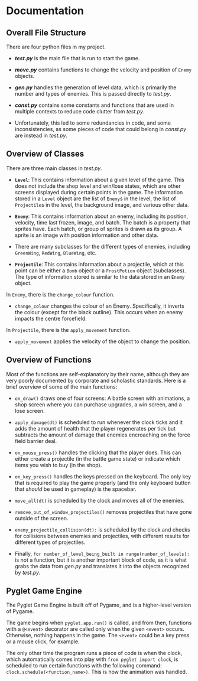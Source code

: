 # Documentation

## Overall File Structure

There are four python files in my project.

* ***test.py*** is the main file that is run to start the game.

* ***move.py***  contains functions to change the velocity and position of `Enemy` objects.

* ***gen.py*** handles the generation of level data, which is primarily the number and types of enemies. This is passed directly to *test.py*.

* ***const.py*** contains some constants and functions that are used in multiple contexts to reduce code clutter from *test.py*.

 * Unfortunately, this led to some redundancies in code, and some inconsistencies, as some pieces of code that could belong in *const.py* are instead in *test.py*.

## Overview of Classes

There are three main classes in *test.py*.

* **`Level`**: This contains information about a given level of the game. This does not include the shop level and win/lose states, which are other screens displayed during certain points in the game. The information stored in a `Level` object are the list of `Enemy`s in the level, the list of `Projectile`s in the level, the background image, and various other data.

* **`Enemy`**: This contains information about an enemy, including its position, velocity, time last frozen, image, and batch. The batch is a property that sprites have. Each batch, or group of sprites is drawn as its group. A sprite is an image with position information and other data.

 * There are many subclasses for the different types of enemies, including `GreenWing`, `RedWing`, `BlueWing`, etc.

* **`Projectile`**: This contains information about a projectile, which at this point can be either a `Bomb` object or a `FrostPotion` object (subclasses). The type of information stored is similar to the data stored in an `Enemy` object.

In `Enemy`, there is the `change_colour` function.

* `change_colour` changes the colour of an Enemy. Specifically, it inverts the colour (except for the black outline). This occurs when an enemy impacts the centre forcefield.

In `Projectile`, there is the `apply_movement` function.

* `apply_movement` applies the velocity of the object to change the position.

## Overview of Functions

Most of the functions are self-explanatory by their name, although they are very poorly documented by corporate and scholastic standards. Here is a brief overview of some of the main functions:

* `on_draw()` draws one of four screens: A battle screen with animations, a shop screen where you can purchase upgrades, a win screen, and a lose screen.

* `apply_damage(dt)` is scheduled to run whenever the clock ticks and it adds the amount of health that the player regenerates per tick but subtracts the amount of damage that enemies encroaching on the force field barrier deal.

* `on_mouse_press()` handles the clicking that the player does. This can either create a projectile (in the battle game state) or indicate which items you wish to buy (in the shop).

* `on_key_press()` handles the keys pressed on the keyboard. The only key that is required to play the game properly (and the only keyboard button that *should* be used in gameplay) is the spacebar.

* `move_all(dt)` is scheduled by the clock and moves all of the enemies.

* `remove_out_of_window_projectiles()` removes projectiles that have gone outside of the screen.

* `enemy_projectile_collision(dt):` is scheduled by the clock and checks for collisions between enemies and projectiles, with different results for different types of projectiles.

* Finally, `for number_of_level_being_built in range(number_of_levels):` is not a function, but it is another important block of code, as it is what grabs the data from *gen.py* and translates it into the objects recognized by *test.py*.

## Pyglet Game Engine

The Pyglet Game Engine is built off of Pygame, and is a higher-level version of Pygame.

The game begins when `pyglet.app.run()` is called, and from then, functions with a `@<event>` decorator are called only when the given `<event>` occurs. Otherwise, nothing happens in the game. The `<event>` could be a key press or a mouse click, for example.

The only other time the program runs a piece of code is when the clock, which automatically comes into play with `from pyglet import clock`, is scheduled to run certain functions with the following command: `clock.schedule(<function_name>)`. This is how the animation was handled.
